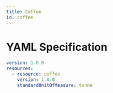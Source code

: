 ```yaml
---
title: Coffee
id: coffee
---
```




# YAML Specification

```yaml
version: 1.0.0
resources: 
  - resource: coffee
    version: 1.0.0
    standardUnitOfMeasure: tonne
```



